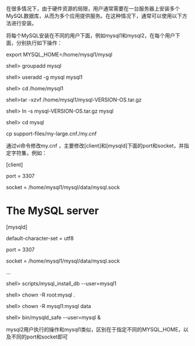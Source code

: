 

在很多情况下，由于硬件资源的局限，用户通常需要在一台服务器上安装多个MySQL数据库，从而为多个应用提供服务。在这种情况下，通常可以使用以下方法进行安装。

将每个MySQL安装在不同的用户下面，例如mysql1和mysql2，在每个用户下面，分别执行如下操作：

export MYSQL_HOME=/home/mysql1/mysql

shell> groupadd mysql

shell> useradd -g mysql mysql1

shell> cd /home/mysql1

shell>tar -xzvf /home/mysql1/mysql-VERSION-OS.tar.gz

shell> ln -s mysql-VERSION-OS.tar.gz mysql

shell> cd mysql

cp support-files/my-large.cnf./my.cnf

通过vi命令修改my.cnf ，主要修改[client]和[mysqld]下面的port和socket，并指定字符集，例如：

[client]

port = 3307

socket = /home/mysql1/mysql/data/mysql.sock

# The MySQL server

[mysqld]

default-character-set = utf8

port = 3307

socket = /home/mysql1/mysql/data/mysql.sock

…

shell> scripts/mysql_install_db --user=mysql1

shell> chown -R root:mysql .

shell> chown -R mysql1:mysql data

shell> bin/mysqld_safe --user=mysql &

mysql2用户执行的操作和mysql1类似，区别在于指定不同的MYSQL_HOME，以及不同的port和socket即可



